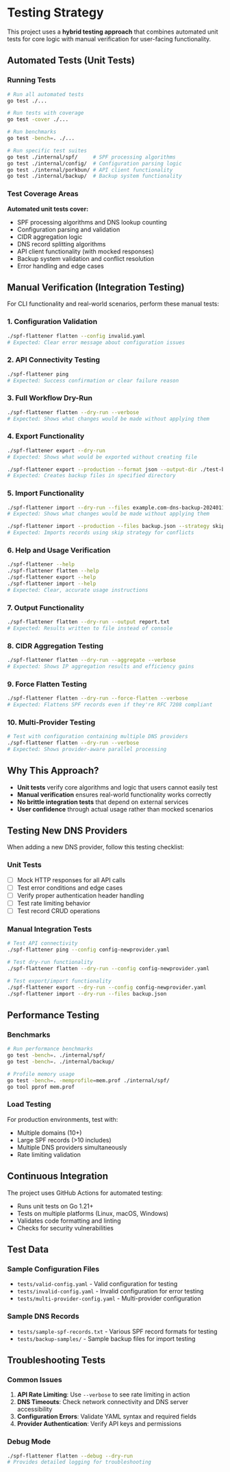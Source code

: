 # Testing Strategy

This project uses a **hybrid testing approach** that combines automated unit tests for core logic with manual verification for user-facing functionality.

## Automated Tests (Unit Tests)

### Running Tests

```bash
# Run all automated tests
go test ./...

# Run tests with coverage
go test -cover ./...

# Run benchmarks
go test -bench=. ./...

# Run specific test suites
go test ./internal/spf/     # SPF processing algorithms
go test ./internal/config/  # Configuration parsing logic
go test ./internal/porkbun/ # API client functionality
go test ./internal/backup/  # Backup system functionality
```

### Test Coverage Areas

**Automated unit tests cover:**
- SPF processing algorithms and DNS lookup counting
- Configuration parsing and validation
- CIDR aggregation logic
- DNS record splitting algorithms
- API client functionality (with mocked responses)
- Backup system validation and conflict resolution
- Error handling and edge cases

## Manual Verification (Integration Testing)

For CLI functionality and real-world scenarios, perform these manual tests:

### 1. Configuration Validation
```bash
./spf-flattener flatten --config invalid.yaml
# Expected: Clear error message about configuration issues
```

### 2. API Connectivity Testing
```bash
./spf-flattener ping
# Expected: Success confirmation or clear failure reason
```

### 3. Full Workflow Dry-Run
```bash
./spf-flattener flatten --dry-run --verbose
# Expected: Shows what changes would be made without applying them
```

### 4. Export Functionality
```bash
./spf-flattener export --dry-run
# Expected: Shows what would be exported without creating file

./spf-flattener export --production --format json --output-dir ./test-backups
# Expected: Creates backup files in specified directory
```

### 5. Import Functionality
```bash
./spf-flattener import --dry-run --files example.com-dns-backup-20240115-143022.json
# Expected: Shows what changes would be made without applying them

./spf-flattener import --production --files backup.json --strategy skip
# Expected: Imports records using skip strategy for conflicts
```

### 6. Help and Usage Verification
```bash
./spf-flattener --help
./spf-flattener flatten --help
./spf-flattener export --help
./spf-flattener import --help
# Expected: Clear, accurate usage instructions
```

### 7. Output Functionality
```bash
./spf-flattener flatten --dry-run --output report.txt
# Expected: Results written to file instead of console
```

### 8. CIDR Aggregation Testing
```bash
./spf-flattener flatten --dry-run --aggregate --verbose
# Expected: Shows IP aggregation results and efficiency gains
```

### 9. Force Flatten Testing
```bash
./spf-flattener flatten --dry-run --force-flatten --verbose
# Expected: Flattens SPF records even if they're RFC 7208 compliant
```

### 10. Multi-Provider Testing
```bash
# Test with configuration containing multiple DNS providers
./spf-flattener flatten --dry-run --verbose
# Expected: Shows provider-aware parallel processing
```

## Why This Approach?

- **Unit tests** verify core algorithms and logic that users cannot easily test
- **Manual verification** ensures real-world functionality works correctly
- **No brittle integration tests** that depend on external services
- **User confidence** through actual usage rather than mocked scenarios

## Testing New DNS Providers

When adding a new DNS provider, follow this testing checklist:

### Unit Tests
- [ ] Mock HTTP responses for all API calls
- [ ] Test error conditions and edge cases
- [ ] Verify proper authentication header handling
- [ ] Test rate limiting behavior
- [ ] Test record CRUD operations

### Manual Integration Tests
```bash
# Test API connectivity
./spf-flattener ping --config config-newprovider.yaml

# Test dry-run functionality
./spf-flattener flatten --dry-run --config config-newprovider.yaml

# Test export/import functionality
./spf-flattener export --dry-run --config config-newprovider.yaml
./spf-flattener import --dry-run --files backup.json
```

## Performance Testing

### Benchmarks
```bash
# Run performance benchmarks
go test -bench=. ./internal/spf/
go test -bench=. ./internal/backup/

# Profile memory usage
go test -bench=. -memprofile=mem.prof ./internal/spf/
go tool pprof mem.prof
```

### Load Testing
For production environments, test with:
- Multiple domains (10+)
- Large SPF records (>10 includes)
- Multiple DNS providers simultaneously
- Rate limiting validation

## Continuous Integration

The project uses GitHub Actions for automated testing:
- Runs unit tests on Go 1.21+
- Tests on multiple platforms (Linux, macOS, Windows)
- Validates code formatting and linting
- Checks for security vulnerabilities

## Test Data

### Sample Configuration Files
- `tests/valid-config.yaml` - Valid configuration for testing
- `tests/invalid-config.yaml` - Invalid configuration for error testing
- `tests/multi-provider-config.yaml` - Multi-provider configuration

### Sample DNS Records
- `tests/sample-spf-records.txt` - Various SPF record formats for testing
- `tests/backup-samples/` - Sample backup files for import testing

## Troubleshooting Tests

### Common Issues
1. **API Rate Limiting**: Use `--verbose` to see rate limiting in action
2. **DNS Timeouts**: Check network connectivity and DNS server accessibility
3. **Configuration Errors**: Validate YAML syntax and required fields
4. **Provider Authentication**: Verify API keys and permissions

### Debug Mode
```bash
./spf-flattener flatten --debug --dry-run
# Provides detailed logging for troubleshooting
```